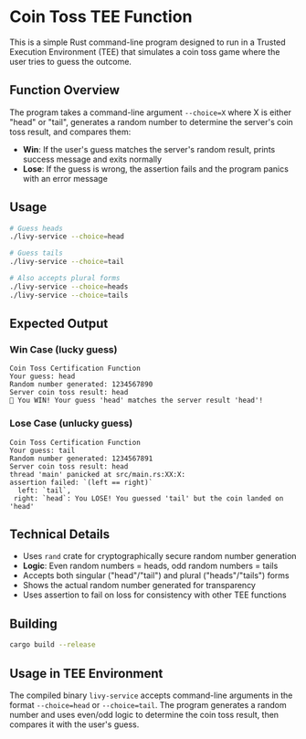 # Coin Toss TEE Function

This is a simple Rust command-line program designed to run in a Trusted Execution Environment (TEE) that simulates a coin toss game where the user tries to guess the outcome.

## Function Overview

The program takes a command-line argument `--choice=X` where X is either "head" or "tail", generates a random number to determine the server's coin toss result, and compares them:
- **Win**: If the user's guess matches the server's random result, prints success message and exits normally
- **Lose**: If the guess is wrong, the assertion fails and the program panics with an error message

## Usage

```bash
# Guess heads
./livy-service --choice=head

# Guess tails  
./livy-service --choice=tail

# Also accepts plural forms
./livy-service --choice=heads
./livy-service --choice=tails
```

## Expected Output

### Win Case (lucky guess)
```
Coin Toss Certification Function
Your guess: head
Random number generated: 1234567890
Server coin toss result: head
🎉 You WIN! Your guess 'head' matches the server result 'head'!
```

### Lose Case (unlucky guess)
```
Coin Toss Certification Function
Your guess: tail
Random number generated: 1234567891
Server coin toss result: head
thread 'main' panicked at src/main.rs:XX:X:
assertion failed: `(left == right)`
  left: `tail`,
 right: `head`: You LOSE! You guessed 'tail' but the coin landed on 'head'
```

## Technical Details

- Uses `rand` crate for cryptographically secure random number generation
- **Logic**: Even random numbers = heads, odd random numbers = tails
- Accepts both singular ("head"/"tail") and plural ("heads"/"tails") forms
- Shows the actual random number generated for transparency
- Uses assertion to fail on loss for consistency with other TEE functions

## Building

```bash
cargo build --release
```

## Usage in TEE Environment

The compiled binary `livy-service` accepts command-line arguments in the format `--choice=head` or `--choice=tail`. The program generates a random number and uses even/odd logic to determine the coin toss result, then compares it with the user's guess. 